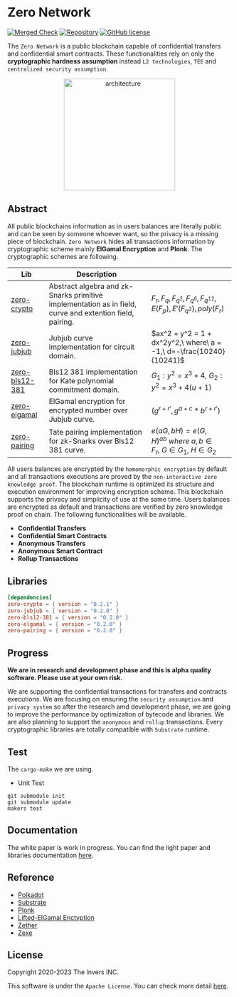 # Zero Network
[![Merged Check](https://github.com/zero-network/zero/actions/workflows/merged.yml/badge.svg)](https://github.com/zero-network/zero/actions/workflows/merged.yml) [![Repository](https://img.shields.io/badge/github-zero-blueviolet?logo=github)](https://github.com/zero-network/zero) [![GitHub license](https://img.shields.io/badge/license-GPL3%2FApache2-blue)](#LICENSE)  

The `Zero Network` is a public blockchain capable of confidential transfers and confidential smart contracts. These functionalities rely on only the **cryptographic hardness assumption** instead `L2 technologies`, `TEE` and `centralized security assumption`.

<div align="center">
    <img width="250" alt="architecture" src="https://user-images.githubusercontent.com/39494661/163749008-3ad6fa47-9771-419b-98de-7a85cedaa2c7.jpg">
</div>

## Abstract
All public blockchains information as in users balances are literally public and can be seen by someone whoever want, so the privacy is a missing piece of blockchain. `Zero Network` hides all transactions information by cryptographic scheme mainly **ElGamal Encryption** and **Plonk**. The cryptographic schemes are following.

|Lib|Description||
|---|---|---|
|[zero-crypto](https://crates.io/crates/zero-crypto)|Abstract algebra and zk-Snarks primitive implementation as in field, curve and extention field, pairing.|$F_r,F_q,F_{q^2},F_{q^6},F_{q^{12}},E(F_p),E'(F_{q^2}),poly(F_r)$|
|[zero-jubjub](https://crates.io/crates/zero-jubjub)|Jubjub curve implementation for circuit domain.|$ax^2 + y^2 = 1 + dx^2y^2,\ where\ a = -1,\ d=-\frac{10240}{10241}$|
|[zero-bls12-381](https://crates.io/crates/zero-bls12-381)|Bls12 381 implementation for Kate polynomial commitment domain.|$G_1:y^2 =x^3 + 4,\ G_2:y^2 = x^3+4(u+1)$|
|[zero-elgamal](https://crates.io/crates/zero-elgamal)|ElGamal encryption for encrypted number over Jubjub curve.|$(g^{r + r'}, g^{a + c} * b^{r + r'})$|
|[zero-pairing](https://crates.io/crates/zero-pairing)|Tate pairing implementation for zk-Snarks over Bls12 381 curve.|$e(aG, bH) = e(G, H)^{ab}\ where\ a,b \in F_r,~G \in G_1,~H \in G_2$|

All users balances are encrypted by the `homomorphic encryption` by default and all transactions executions are proved by the `non-interactive zero knowledge proof`. The blockchain runtime is optimized its structure and execution environment for improving encryption scheme. This blockchain supports the privacy and simplicity of use at the same time. Users balances are encrypted as default and transactions are verified by zero knowledge proof on chain. The following functionalities will be available.

- **Confidential Transfers**
- **Confidential Smart Contracts**
- **Anonymous Transfers**
- **Anonymous Smart Contract**
- **Rollup Transactions**

## Libraries

```toml
[dependencies]
zero-crypto = { version = "0.2.1" }
zero-jubjub = { version = "0.2.0" }
zero-bls12-381 = { version = "0.2.0" }
zero-elgamal = { version = "0.2.0" }
zero-pairing = { version = "0.2.0" }
```

## Progress
**We are in research and development phase and this is alpha quality software. Please use at your own risk**.

We are supporting the confidential transactions for transfers and contracts executions. We are focusing on ensuring the `security assumption` and `privacy system` so after the research amd development phase, we are going to improve the performance by optimization of bytecode and libraries. We are also planning to support the `anonymous` and `rollup` transactions. Every cryptographic libraries are totally compatible with `Substrate` runtime.

## Test
The `cargo-make` we are using.

- Unit Test
```
git submodule init
git submodule update
makers test
```

## Documentation

The white paper is work in progress. You can find the light paper and libraries documentation [here](https://zero-network.github.io/zero/).

## Reference

- [Polkadot](https://polkadot.network/)
- [Substrate](https://substrate.io/)
- [Plonk](https://eprint.iacr.org/2019/953.pdf)
- [Lifted-ElGamal Enctyption](https://github.com/herumi/mcl/blob/master/misc/she/she.pdf)
- [Zether](https://crypto.stanford.edu/~buenz/papers/zether.pdf)
- [Zexe](https://eprint.iacr.org/2018/962.pdf)

## License
Copyright 2020-2023 The Invers INC.

This software is under the `Apache License`.
You can check more detail [here](./LICENSE).
